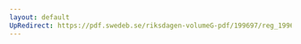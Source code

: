 ```yaml
---
layout: default
UpRedirect: https://pdf.swedeb.se/riksdagen-volumeG-pdf/199697/reg_199697/reg_199697_0269.pdf
---
```

